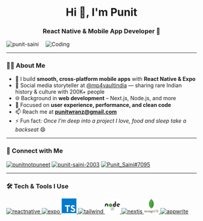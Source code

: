 <h1 align="center">Hi 👋, I'm Punit</h1>
<h3 align="center">React Native & Mobile App Developer 🚀</h3>

<img align="right" alt="Coding" width="400" src="https://media.giphy.com/media/qgQUggAC3Pfv687qPC/giphy.gif">

<p align="left">
  <img src="https://komarev.com/ghpvc/?username=punit-saini&label=Profile%20views&color=0e75b6&style=flat" alt="punit-saini" />
</p>

---

### 👨‍💻 About Me
- 📱 I build **smooth, cross-platform mobile apps** with **React Native & Expo**  
- 📸 Social media storyteller at [@mp4vaultindia](https://instagram.com/mp4vaultindia) — sharing rare Indian history & culture with 200K+ people  
- 🌐 Background in **web development** – Next.js, Node.js, and more  
- 🎯 Focused on **user experience, performance, and clean code**  
- 📫 Reach me at **punitwranz@gmail.com**  
- ⚡ Fun fact: *Once I’m deep into a project I love, food and sleep take a backseat* 😄  

---

### 🤝 Connect with Me
<p align="left">
<a href="https://twitter.com/punitnotpuneet" target="_blank"><img align="center" src="https://raw.githubusercontent.com/rahuldkjain/github-profile-readme-generator/master/src/images/icons/Social/twitter.svg" alt="punitnotpuneet" height="30" width="40" /></a>
<a href="https://linkedin.com/in/punit-saini-2003" target="_blank"><img align="center" src="https://raw.githubusercontent.com/rahuldkjain/github-profile-readme-generator/master/src/images/icons/Social/linked-in-alt.svg" alt="punit-saini-2003" height="30" width="40" /></a>
<a href="https://discord.gg/Punit_Saini#7095" target="_blank"><img align="center" src="https://raw.githubusercontent.com/rahuldkjain/github-profile-readme-generator/master/src/images/icons/Social/discord.svg" alt="Punit_Saini#7095" height="30" width="40" /></a>
</p>

---

### 🛠️ Tech & Tools I Use
<p align="left">
  <a href="https://reactnative.dev/" target="_blank" rel="noreferrer"> <img src="https://reactnative.dev/img/header_logo.svg" alt="reactnative" width="40" height="40"/> </a>
  <a href="https://expo.dev/" target="_blank" rel="noreferrer"> <img src="https://avatars.githubusercontent.com/u/12504344?s=200&v=4" alt="expo" width="40" height="40"/> </a>
  <a href="https://www.typescriptlang.org/" target="_blank" rel="noreferrer"> <img src="https://raw.githubusercontent.com/devicons/devicon/master/icons/typescript/typescript-original.svg" alt="typescript" width="40" height="40"/> </a>
  <a href="https://tailwindcss.com/" target="_blank" rel="noreferrer"> <img src="https://www.vectorlogo.zone/logos/tailwindcss/tailwindcss-icon.svg" alt="tailwind" width="40" height="40"/> </a>
  <a href="https://nodejs.org" target="_blank" rel="noreferrer"> <img src="https://raw.githubusercontent.com/devicons/devicon/master/icons/nodejs/nodejs-original-wordmark.svg" alt="nodejs" width="40" height="40"/> </a>
  <a href="https://nextjs.org/" target="_blank" rel="noreferrer"> <img src="https://cdn.worldvectorlogo.com/logos/nextjs-2.svg" alt="nextjs" width="40" height="40"/> </a>
  <a href="https://www.mongodb.com/" target="_blank" rel="noreferrer"> <img src="https://raw.githubusercontent.com/devicons/devicon/master/icons/mongodb/mongodb-original-wordmark.svg" alt="mongodb" width="40" height="40"/> </a>
  <a href="https://appwrite.io/" target="_blank" rel="noreferrer"> <img src="https://avatars.githubusercontent.com/u/25003669?s=200&v=4" alt="appwrite" width="40" height="40"/> </a>
</p>

